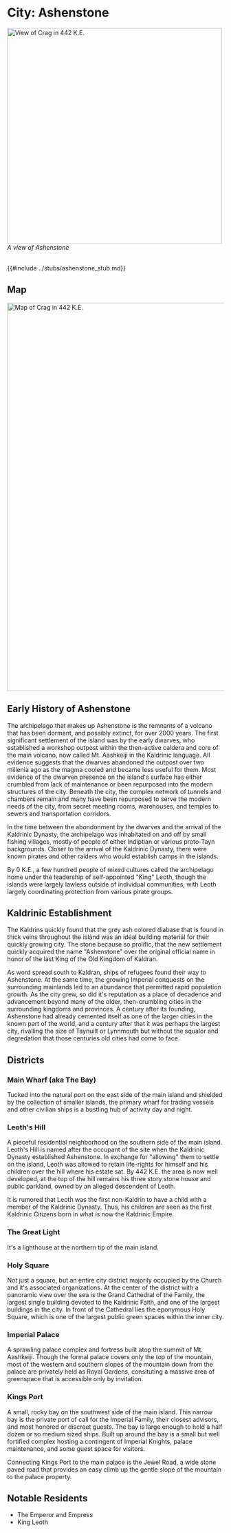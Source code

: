 # City: Ashenstone

<!-- HTML goes here -->
<style>
  table {margin-left: 0 !important;}
</style>

<!-- end HTML -->

<img src="../images/landscapes/crag_ai_art.png" alt="View of Crag in 442 K.E." width="500"/>

<br>
<i> A view of Ashenstone </i>
<br>
<br>

{{#include ../stubs/ashenstone_stub.md}}

## Map

<img src="../images/maps/crag_map.png" alt="Map of Crag in 442 K.E." width="900"/> 

## Early History of Ashenstone  

The archipelago that makes up Ashenstone is the remnants of a volcano that has been dormant, and possibly extinct, for over 2000 years. The first significant settlement of the island was by the early dwarves, who established a workshop outpost within the then-active caldera and core of the main volcano, now called Mt. Aashkeiji in the Kaldrinic language. All evidence suggests that the dwarves abandoned the outpost over two millenia ago as the magma cooled and became less useful for them. Most evidence of the dwarven presence on the island's surface has either crumbled from lack of maintenance or been repurposed into the modern structures of the city. Beneath the city, the complex network of tunnels and chambers remain and many have been repurposed to serve the modern needs of the city, from secret meeting rooms, warehouses, and temples to sewers and transportation corridors.

In the time between the abondonment by the dwarves and the arrival of the Kaldrinic Dynasty, the archipelago was inhabitated on and off by small fishing villages, mostly of people of either Indiptian or various proto-Tayn backgrounds. Closer to the arrival of the Kaldrinic Dynasty, there were known pirates and other raiders who would establish camps in the islands.

By 0 K.E., a few hundred people of mixed cultures called the archipelago home under the leadership of self-appointed "King" Leoth, though the islands were largely lawless outside of individual communities, with Leoth largely coordinating protection from various pirate groups. 

## Kaldrinic Establishment

The Kaldrins quickly found that the grey ash colored diabase that is found in thick veins throughout the island was an ideal building material for their quickly growing city. The stone because so prolific, that the new settlement quickly acquired the name "Ashenstone" over the original official name in honor of the last King of the Old Kingdom of Kaldran.

As word spread south to Kaldran, ships of refugees found their way to Ashenstone. At the same time, the growing Imperial conquests on the surrounding mainlands led to an abundance that permitted rapid population growth. As the city grew, so did it's reputation as a place of decadence and advancement beyond many of the older, then-crumbling cities in the surrounding kingdoms and provinces. A century after its founding, Ashenstone had already cemented itself as one of the larger cities in the known part of the world, and a century after that it was perhaps the largest city, rivalling the size of Taynuilt or Lynnmouth but without the squalor and degredation that those centuries old cities had come to face.

## Districts

### Main Wharf (aka The Bay)

Tucked into the natural port on the east side of the main island and shielded by the collection of smaller islands, the primary wharf for trading vessels and other civilian ships is a bustling hub of activity day and night.

### Leoth's Hill

A pieceful residential neighborhood on the southern side of the main island. Leoth's Hill is named after the occupant of the site when the Kaldrinic Dynasty established Ashenstone. In exchange for "allowing" them to settle on the island, Leoth was allowed to retain life-rights for himself and his children over the hill where his estate sat. By 442 K.E. the area is now well developed, at the top of the hill remains his three story stone house and public parkland, owned by an alleged descendent of Leoth.

It is rumored that Leoth was the first non-Kaldrin to have a child with a member of the Kaldrinic Dynasty. Thus, his children are seen as the first Kaldrinic Citizens born in what is now the Kaldrinic Empire.

### The Great Light

It's a lighthouse at the northern tip of the main island.

### Holy Square

Not just a square, but an entire city district majorily occupied by the Church and it's associated organizations. At the center of the district with a panoramic view over the sea is the Grand Cathedral of the Family, the largest single building devoted to the Kaldrinic Faith, and one of the largest buildings in the city. In front of the Cathedral lies the eponymous Holy Square, which is one of the largest public green spaces within the inner city.

### Imperial Palace

A sprawling palace complex and fortress built atop the summit of Mt. Aashkeiji. Though the formal palace covers only the top of the mountain, most of the western and southern slopes of the mountain down from the palace are privately held as Royal Gardens, consituting a massive area of greenspace that is accessible only by invitation.

### Kings Port

A small, rocky bay on the southwest side of the main island. This narrow bay is the private port of call for the Imperial Family, their closest advisors, and most honored or discreet guests. The bay is large enough to hold a half dozen or so medium sized ships. Built up around the bay is a small but well fortified complex hosting a contingent of Imperial Knights, palace maintenance, and some guest space for visitors.

Connecting Kings Port to the main palace is the Jewel Road, a wide stone paved road that provides an easy climb up the gentle slope of the mountain to the palace property. 

## Notable Residents

- The Emperor and Empress
- King Leoth